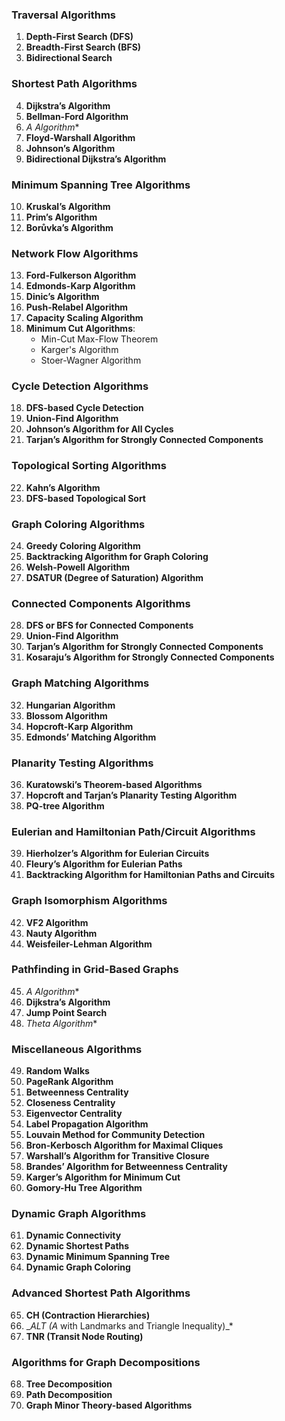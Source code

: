 ### Traversal Algorithms

1. **Depth-First Search (DFS)**
2. **Breadth-First Search (BFS)**
3. **Bidirectional Search**

### Shortest Path Algorithms

4. **Dijkstra’s Algorithm**
5. **Bellman-Ford Algorithm**
6. __A_ Algorithm_*
7. **Floyd-Warshall Algorithm**
8. **Johnson’s Algorithm**
9. **Bidirectional Dijkstra’s Algorithm**

### Minimum Spanning Tree Algorithms

10. **Kruskal’s Algorithm**
11. **Prim’s Algorithm**
12. **Borůvka’s Algorithm**

### Network Flow Algorithms

13. **Ford-Fulkerson Algorithm**
14. **Edmonds-Karp Algorithm**
15. **Dinic’s Algorithm**
16. **Push-Relabel Algorithm**
17. **Capacity Scaling Algorithm**
18. **Minimum Cut Algorithms**:
    - Min-Cut Max-Flow Theorem
    - Karger's Algorithm
    - Stoer-Wagner Algorithm

### Cycle Detection Algorithms

18. **DFS-based Cycle Detection**
19. **Union-Find Algorithm**
20. **Johnson’s Algorithm for All Cycles**
21. **Tarjan’s Algorithm for Strongly Connected Components**

### Topological Sorting Algorithms

22. **Kahn’s Algorithm**
23. **DFS-based Topological Sort**

### Graph Coloring Algorithms

24. **Greedy Coloring Algorithm**
25. **Backtracking Algorithm for Graph Coloring**
26. **Welsh-Powell Algorithm**
27. **DSATUR (Degree of Saturation) Algorithm**

### Connected Components Algorithms

28. **DFS or BFS for Connected Components**
29. **Union-Find Algorithm**
30. **Tarjan’s Algorithm for Strongly Connected Components**
31. **Kosaraju’s Algorithm for Strongly Connected Components**

### Graph Matching Algorithms

32. **Hungarian Algorithm**
33. **Blossom Algorithm**
34. **Hopcroft-Karp Algorithm**
35. **Edmonds’ Matching Algorithm**

### Planarity Testing Algorithms

36. **Kuratowski’s Theorem-based Algorithms**
37. **Hopcroft and Tarjan’s Planarity Testing Algorithm**
38. **PQ-tree Algorithm**

### Eulerian and Hamiltonian Path/Circuit Algorithms

39. **Hierholzer’s Algorithm for Eulerian Circuits**
40. **Fleury’s Algorithm for Eulerian Paths**
41. **Backtracking Algorithm for Hamiltonian Paths and Circuits**

### Graph Isomorphism Algorithms

42. **VF2 Algorithm**
43. **Nauty Algorithm**
44. **Weisfeiler-Lehman Algorithm**

### Pathfinding in Grid-Based Graphs

45. __A_ Algorithm_*
46. **Dijkstra’s Algorithm**
47. **Jump Point Search**
48. __Theta_ Algorithm_*

### Miscellaneous Algorithms

49. **Random Walks**
50. **PageRank Algorithm**
51. **Betweenness Centrality**
52. **Closeness Centrality**
53. **Eigenvector Centrality**
54. **Label Propagation Algorithm**
55. **Louvain Method for Community Detection**
56. **Bron-Kerbosch Algorithm for Maximal Cliques**
57. **Warshall’s Algorithm for Transitive Closure**
58. **Brandes’ Algorithm for Betweenness Centrality**
59. **Karger’s Algorithm for Minimum Cut**
60. **Gomory-Hu Tree Algorithm**

### Dynamic Graph Algorithms

61. **Dynamic Connectivity**
62. **Dynamic Shortest Paths**
63. **Dynamic Minimum Spanning Tree**
64. **Dynamic Graph Coloring**

### Advanced Shortest Path Algorithms

65. **CH (Contraction Hierarchies)**
66. __ALT (A_ with Landmarks and Triangle Inequality)_*
67. **TNR (Transit Node Routing)**

### Algorithms for Graph Decompositions

68. **Tree Decomposition**
69. **Path Decomposition**
70. **Graph Minor Theory-based Algorithms**